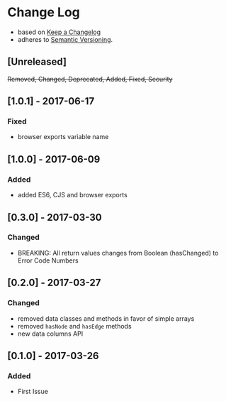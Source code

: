 <!-- markdownlint-disable MD012 MD022 MD024 MD026 MD032 MD041 -->

# Change Log

- based on [Keep a Changelog](http://keepachangelog.com/)
- adheres to [Semantic Versioning](http://semver.org/).

## [Unreleased]
~~Removed, Changed, Deprecated, Added, Fixed, Security~~

## [1.0.1] - 2017-06-17
### Fixed
- browser exports variable name

## [1.0.0] - 2017-06-09
### Added
- added ES6, CJS and browser exports

## [0.3.0] - 2017-03-30
### Changed
- BREAKING: All return values changes from Boolean (hasChanged) to Error Code Numbers

## [0.2.0] - 2017-03-27
### Changed
- removed data classes and methods in favor of simple arrays
- removed `hasNode` and `hasEdge` methods
- new data columns API

## [0.1.0] - 2017-03-26
### Added
- First Issue
